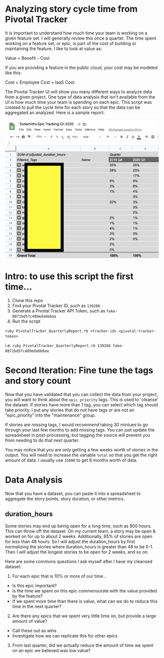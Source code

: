 # Analyzing story cycle time from Pivotal Tracker

It is important to understand how much time your team is working on a given feature set. I will generally review this once a quarter. The time spent working on a feature set, or epic, is part of the cost of building or maintaining the feature. I like to look at value as:

Value = Benefit - Cost

If you are providing a feature in the public cloud, your cost may be modeled like this:

Cost = Employee Cost + IaaS Cost

The Pivotal Tracker UI will show you many different ways to analyze data from a given project. One type of data analysis that isn't available from the UI is how much time your team is spending on each epic. This script was created to pull the cycle time for each story so that the data can be aggregated an analyzed. Here is a sample report:

![Image of Sample Report](https://github.com/mjj209/product_manager_tooling/blob/master/QuarterlyAnalysis.png)

# Intro: to use this script the first time...
1. Clone this repo
2. Find your Pivotal Tracker ID, such as `139266`
3. Generate a Pivotal Tracker API Token, such as `fake-0871bd57c489eda6b0aa`
4. Run the script

`ruby PivotalTracker_QuarterlyReport.rb <tracker-id> <pivotal-tracker-token>`

i.e.
`ruby PivotalTracker_QuarterlyReport.rb 139266 fake-0871bd57c489eda6b0aa`

# Second Iteration: Fine tune the tags and story count
Now that you have validated that you can collect the data from your project, you will want to think about the `epic_priority` tags. This is used to 'cleanse' the dataset. If stories have more than 1 tag, you can select which tag should take priority. I put any stories that do not have tags or are not an "epic_priority" into the "maintenance" group.

If stories are missing tags, I would recommend taking 30 mintues to go through your last few months to add missing tags. You can just update the spreadsheet in post-processing, but tagging the source will prevent you from needing to do that next quarter.

You may notice that you are only getting a few weeks worth of stories in the output. You will need to increase the variable `total` so that you get the right amount of data. I usually use `15000` to get 6 months worth of data. 

# Data Analysis
Now that you have a dataset, you can paste it into a spreadsheet to aggregate the story points, story duration, or other metrics.

## duration_hours
Some stories may end up being open for a long time, such as 800 hours. This can throw off the dataset. On my current team, a story may be open & worked on for up to about 2 weeks. Additionally, 85% of stories are open for less than 48 hours. So I will adjust the duration_hours by first normalizing the stories where duration_hours is greater than 48 to be 0-1. Then I will adjust the longest stories to be open for 2 weeks, and so on.


Here are some commons questions I ask myself after I have my cleansed dataset:
1. For each epic that is 10% or more of our time...
 - Is this epic important?
 - Is the time we spent on this epic commensurate with the value provided by the feature?
 - If we spent more time than there is value, what can we do to reduce this time in the next quarter?
 
2. Are there any epics that we spent very little time on, but provide a large amount of value?
- Call these out as wins
- Investigate how we can replicate this for other epics

3. From last quarter, did we actually reduce the amount of time we spent on an epic we believed was low value?
